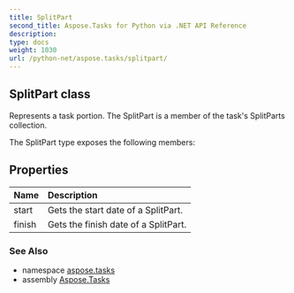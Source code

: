 ```yaml
---
title: SplitPart
second_title: Aspose.Tasks for Python via .NET API Reference
description: 
type: docs
weight: 1030
url: /python-net/aspose.tasks/splitpart/
---
```


## SplitPart class

Represents a task portion. The SplitPart is a member of the task's SplitParts collection.

The SplitPart type exposes the following members:
## Properties
| Name | Description |
| :- | :- |
|start|Gets the start date of a SplitPart.|
|finish|Gets the finish date of a SplitPart.|

### See Also

* namespace [aspose.tasks](/tasks/python-net/aspose.tasks/)
* assembly [Aspose.Tasks](/tasks/python-net/)


